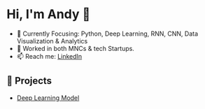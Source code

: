 # Hi, I'm Andy 👋
- 🌱 Currently Focusing: Python, Deep Learning, RNN, CNN, Data Visualization & Analytics
- 💼 Worked in both MNCs & tech Startups.
- 📫 Reach me: [LinkedIn](https://www.linkedin.com/in/andy-c-h-chou-02a1a7149/)

## 🚀 Projects
- [Deep Learning Model](https://github.com/AndyChou-0630/machine-learning-project-by-Andy)


